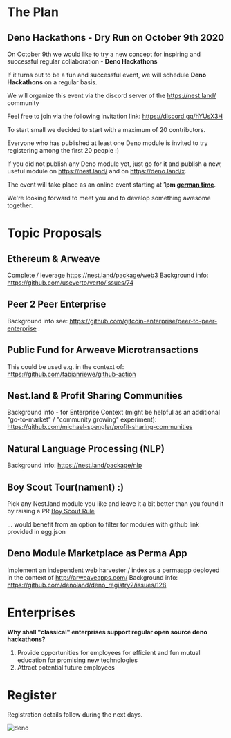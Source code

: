 # The Plan

## Deno Hackathons - Dry Run on October 9th 2020
On October 9th we would like to try a new concept for inspiring and successful regular collaboration - **Deno Hackathons**   

If it turns out to be a fun and successful event, we will schedule **Deno Hackathons** on a regular basis.

We will organize this event via the discord server of the https://nest.land/ community  

Feel free to join via the following invitation link: https://discord.gg/hYUsX3H

To start small we decided to start with a maximum of 20 contributors.  

Everyone who has published at least one Deno module is invited to try registering among the first 20 people :)  

If you did not publish any Deno module yet, just go for it and publish a new, useful module on https://nest.land/ and on https://deno.land/x.

The event will take place as an online event starting at **1pm [german time](https://www.timeanddate.com/worldclock/germany/berlin)**.  

We're looking forward to meet you and to develop something awesome together.


# Topic Proposals

## Ethereum & Arweave
Complete / leverage https://nest.land/package/web3 
Background info: https://github.com/useverto/verto/issues/74 

## Peer 2 Peer Enterprise
Background info see: https://github.com/gitcoin-enterprise/peer-to-peer-enterprise . 

## Public Fund for Arweave Microtransactions
This could be used e.g. in the context of: https://github.com/fabianriewe/github-action

## Nest.land & Profit Sharing Communities
Background info - for Enterprise Context (might be helpful as an additional "go-to-market" / "community growing" experiment): https://github.com/michael-spengler/profit-sharing-communities

## Natural Language Processing (NLP)
Background info: https://nest.land/package/nlp

## Boy Scout Tour(nament) :)
Pick any Nest.land module you like and leave it a bit better than you found it by raising a PR
[Boy Scout Rule](https://medium.com/@biratkirat/step-8-the-boy-scout-rule-robert-c-martin-uncle-bob-9ac839778385)

... would benefit from an option to filter for modules with github link provided in egg.json 

## Deno Module Marketplace as Perma App
Implement an independent web harvester / index as a permaapp deployed in the context of http://arweaveapps.com/
Background info: https://github.com/denoland/deno_registry2/issues/128


# Enterprises
**Why shall "classical" enterprises support regular open source deno hackathons?**
1. Provide opportunities for employees for efficient and fun mutual education for promising new technologies
2. Attract potential future employees 

# Register
Registration details follow during the next days.  

![deno](https://user-images.githubusercontent.com/43786652/93740656-3a2aef00-fbeb-11ea-9980-a3e20fef5745.jpg)

